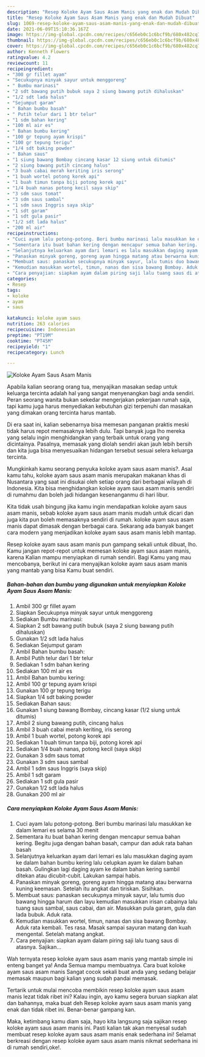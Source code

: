 ```yaml
---
description: "Resep Koloke Ayam Saus Asam Manis yang enak dan Mudah Dibuat"
title: "Resep Koloke Ayam Saus Asam Manis yang enak dan Mudah Dibuat"
slug: 1069-resep-koloke-ayam-saus-asam-manis-yang-enak-dan-mudah-dibuat
date: 2021-06-09T15:10:36.167Z
image: https://img-global.cpcdn.com/recipes/c656eb0c1c6bcf9b/680x482cq70/koloke-ayam-saus-asam-manis-foto-resep-utama.jpg
thumbnail: https://img-global.cpcdn.com/recipes/c656eb0c1c6bcf9b/680x482cq70/koloke-ayam-saus-asam-manis-foto-resep-utama.jpg
cover: https://img-global.cpcdn.com/recipes/c656eb0c1c6bcf9b/680x482cq70/koloke-ayam-saus-asam-manis-foto-resep-utama.jpg
author: Kenneth Flowers
ratingvalue: 4.2
reviewcount: 11
recipeingredient:
- "300 gr fillet ayam"
- "Secukupnya minyak sayur untuk menggoreng"
- " Bumbu marinasi"
- "2 sdt bawang putih bubuk saya 2 siung bawang putih dihaluskan"
- "1/2 sdt lada halus"
- "Sejumput garam"
- " Bahan bumbu basah"
- " Putih telur dari 1 btr telur"
- "1 sdm bahan kering"
- "100 ml air es"
- " Bahan bumbu kering"
- "100 gr tepung ayam krispi"
- "100 gr tepung terigu"
- "1/4 sdt baking powder"
- " Bahan saus"
- "1 siung bawang Bombay cincang kasar 12 siung untuk ditumis"
- "2 siung bawang putih cincang halus"
- "3 buah cabai merah keriting iris serong"
- "1 buah wortel potong korek api"
- "1 buah timun tanpa biji potong korek api"
- "1/4 buah nanas potong kecil saya skip"
- "3 sdm saus tomat"
- "3 sdm saus sambal"
- "1 sdm saus Inggris saya skip"
- "1 sdt garam"
- "1 sdt gula pasir"
- "1/2 sdt lada halus"
- "200 ml air"
recipeinstructions:
- "Cuci ayam lalu potong-potong. Beri bumbu marinasi lalu masukkan ke dalam lemari es selama 30 menit"
- "Sementara itu buat bahan kering dengan mencapur semua bahan kering. Begitu juga dengan bahan basah, campur dan aduk rata bahan basah"
- "Selanjutnya keluarkan ayam dari lemari es lalu masukkan daging ayam ke dalam bahan bumbu kering lalu celupkan ayam ke dalam bahan basah. Gulingkan lagi daging ayam ke dalam bahan kering sambil ditekan atau dicubit-cubit. Lakukan sampai habis."
- "Panaskan minyak goreng, goreng ayam hingga matang atau berwarna kuning keemasan. Setelah itu angkat dan tiriskan. Sisihkan."
- "Membuat saus: panaskan secukupnya minyak sayur, lalu tumis duo bawang hingga harum dan layu kemudian masukkan irisan cabainya lalu tuang saus sambal, saus cabai, dan air. Masukkan pula garam, gula dan lada bubuk. Aduk rata."
- "Kemudian masukkan wortel, timun, nanas dan sisa bawang Bombay. Aduk rata kembali. Tes rasa. Masak sampai sayuran matang dan kuah mengental. Setelah matang angkat."
- "Cara penyajian: siapkan ayam dalam piring saji lalu tuang saus di atasnya. Sajikan..."
categories:
- Resep
tags:
- koloke
- ayam
- saus

katakunci: koloke ayam saus 
nutrition: 263 calories
recipecuisine: Indonesian
preptime: "PT19M"
cooktime: "PT45M"
recipeyield: "1"
recipecategory: Lunch

---
```



![Koloke Ayam Saus Asam Manis](https://img-global.cpcdn.com/recipes/c656eb0c1c6bcf9b/680x482cq70/koloke-ayam-saus-asam-manis-foto-resep-utama.jpg)

Apabila kalian seorang orang tua, menyajikan masakan sedap untuk keluarga tercinta adalah hal yang sangat menyenangkan bagi anda sendiri. Peran seorang  wanita bukan sekedar mengerjakan pekerjaan rumah saja, tapi kamu juga harus menyediakan kebutuhan gizi terpenuhi dan masakan yang dimakan orang tercinta harus mantab.

Di era  saat ini, kalian sebenarnya bisa memesan panganan praktis meski tidak harus repot memasaknya lebih dulu. Tapi banyak juga lho mereka yang selalu ingin menghidangkan yang terbaik untuk orang yang dicintainya. Pasalnya, memasak yang diolah sendiri akan jauh lebih bersih dan kita juga bisa menyesuaikan hidangan tersebut sesuai selera keluarga tercinta. 



Mungkinkah kamu seorang penyuka koloke ayam saus asam manis?. Asal kamu tahu, koloke ayam saus asam manis merupakan makanan khas di Nusantara yang saat ini disukai oleh setiap orang dari berbagai wilayah di Indonesia. Kita bisa menghidangkan koloke ayam saus asam manis sendiri di rumahmu dan boleh jadi hidangan kesenanganmu di hari libur.

Kita tidak usah bingung jika kamu ingin mendapatkan koloke ayam saus asam manis, sebab koloke ayam saus asam manis mudah untuk dicari dan juga kita pun boleh memasaknya sendiri di rumah. koloke ayam saus asam manis dapat dimasak dengan berbagai cara. Sekarang ada banyak banget cara modern yang menjadikan koloke ayam saus asam manis lebih mantap.

Resep koloke ayam saus asam manis pun gampang sekali untuk dibuat, lho. Kamu jangan repot-repot untuk memesan koloke ayam saus asam manis, karena Kalian mampu menyiapkan di rumah sendiri. Bagi Kamu yang mau mencobanya, berikut ini cara menyajikan koloke ayam saus asam manis yang mantab yang bisa Kamu buat sendiri.

<!--inarticleads1-->

##### Bahan-bahan dan bumbu yang digunakan untuk menyiapkan Koloke Ayam Saus Asam Manis:

1. Ambil 300 gr fillet ayam
1. Siapkan Secukupnya minyak sayur untuk menggoreng
1. Sediakan  Bumbu marinasi:
1. Siapkan 2 sdt bawang putih bubuk (saya 2 siung bawang putih dihaluskan)
1. Gunakan 1/2 sdt lada halus
1. Sediakan Sejumput garam
1. Ambil  Bahan bumbu basah:
1. Ambil  Putih telur dari 1 btr telur
1. Sediakan 1 sdm bahan kering
1. Sediakan 100 ml air es
1. Ambil  Bahan bumbu kering:
1. Ambil 100 gr tepung ayam krispi
1. Gunakan 100 gr tepung terigu
1. Siapkan 1/4 sdt baking powder
1. Sediakan  Bahan saus:
1. Gunakan 1 siung bawang Bombay, cincang kasar (1/2 siung untuk ditumis)
1. Ambil 2 siung bawang putih, cincang halus
1. Ambil 3 buah cabai merah keriting, iris serong
1. Ambil 1 buah wortel, potong korek api
1. Sediakan 1 buah timun tanpa biji, potong korek api
1. Sediakan 1/4 buah nanas, potong kecil (saya skip)
1. Gunakan 3 sdm saus tomat
1. Gunakan 3 sdm saus sambal
1. Ambil 1 sdm saus Inggris (saya skip)
1. Ambil 1 sdt garam
1. Sediakan 1 sdt gula pasir
1. Gunakan 1/2 sdt lada halus
1. Gunakan 200 ml air




<!--inarticleads2-->

##### Cara menyiapkan Koloke Ayam Saus Asam Manis:

1. Cuci ayam lalu potong-potong. Beri bumbu marinasi lalu masukkan ke dalam lemari es selama 30 menit
1. Sementara itu buat bahan kering dengan mencapur semua bahan kering. Begitu juga dengan bahan basah, campur dan aduk rata bahan basah
1. Selanjutnya keluarkan ayam dari lemari es lalu masukkan daging ayam ke dalam bahan bumbu kering lalu celupkan ayam ke dalam bahan basah. Gulingkan lagi daging ayam ke dalam bahan kering sambil ditekan atau dicubit-cubit. Lakukan sampai habis.
1. Panaskan minyak goreng, goreng ayam hingga matang atau berwarna kuning keemasan. Setelah itu angkat dan tiriskan. Sisihkan.
1. Membuat saus: panaskan secukupnya minyak sayur, lalu tumis duo bawang hingga harum dan layu kemudian masukkan irisan cabainya lalu tuang saus sambal, saus cabai, dan air. Masukkan pula garam, gula dan lada bubuk. Aduk rata.
1. Kemudian masukkan wortel, timun, nanas dan sisa bawang Bombay. Aduk rata kembali. Tes rasa. Masak sampai sayuran matang dan kuah mengental. Setelah matang angkat.
1. Cara penyajian: siapkan ayam dalam piring saji lalu tuang saus di atasnya. Sajikan...




Wah ternyata resep koloke ayam saus asam manis yang mantab simple ini enteng banget ya! Anda Semua mampu membuatnya. Cara buat koloke ayam saus asam manis Sangat cocok sekali buat anda yang sedang belajar memasak maupun bagi kalian yang sudah pandai memasak.

Tertarik untuk mulai mencoba membikin resep koloke ayam saus asam manis lezat tidak ribet ini? Kalau ingin, ayo kamu segera buruan siapkan alat dan bahannya, maka buat deh Resep koloke ayam saus asam manis yang enak dan tidak ribet ini. Benar-benar gampang kan. 

Maka, ketimbang kamu diam saja, hayo kita langsung saja sajikan resep koloke ayam saus asam manis ini. Pasti kalian tak akan menyesal sudah membuat resep koloke ayam saus asam manis enak sederhana ini! Selamat berkreasi dengan resep koloke ayam saus asam manis nikmat sederhana ini di rumah sendiri,oke!.

